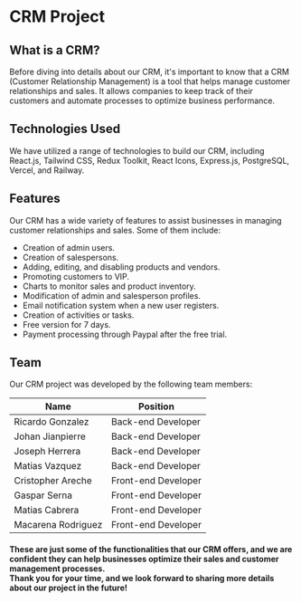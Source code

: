 <!DOCTYPE html>
<html>
  <h1>CRM Project</h1>
</header>
<div class="container">
  <h2>What is a CRM?</h2>
  <p>
    Before diving into details about our CRM, it's important to know that a CRM (Customer Relationship Management) is a tool that helps manage customer relationships and sales. It allows companies to keep track of their customers and automate processes to optimize business performance.
  </p>

  <h2>Technologies Used</h2>
  <p>
    We have utilized a range of technologies to build our CRM, including React.js, Tailwind CSS, Redux Toolkit, React Icons, Express.js, PostgreSQL, Vercel, and Railway.
  </p>

  <h2>Features</h2>
  <p>
    Our CRM has a wide variety of features to assist businesses in managing customer relationships and sales. Some of them include:
  </p>
  <ul>
    <li>Creation of admin users.</li>
    <li>Creation of salespersons.</li>
    <li>Adding, editing, and disabling products and vendors.</li>
    <li>Promoting customers to VIP.</li>
    <li>Charts to monitor sales and product inventory.</li>
    <li>Modification of admin and salesperson profiles.</li>
    <li>Email notification system when a new user registers.</li>
    <li>Creation of activities or tasks.</li>
    <li>Free version for 7 days.</li>
    <li>Payment processing through Paypal after the free trial.</li>
  </ul>

  <h2>Team</h2>
  <p>Our CRM project was developed by the following team members:</p>

  <table>
    <thead>
      <tr>
        <th>Name</th>
        <th>Position</th>
      </tr>
    </thead>
    <tbody>
      <tr>
        <td>Ricardo Gonzalez</td>
        <td>Back-end Developer</td>
      </tr>
      <tr>
        <td>Johan Jianpierre</td>
        <td>Back-end Developer</td>
      </tr>
      <tr>
        <td>Joseph Herrera</td>
        <td>Back-end Developer</td>
      </tr>
      <tr>
        <td>Matias Vazquez</td>
        <td>Back-end Developer</td>
      </tr>
      <tr>
        <td>Cristopher Areche</td>
        <td>Front-end Developer</td>
      </tr>
      <tr>
        <td>Gaspar Serna</td>
        <td>Front-end Developer</td>
      </tr>
      <tr>
        <td>Matias Cabrera</td>
        <td>Front-end Developer</td>
      </tr>
      <tr>
        <td>Macarena Rodriguez</td>
        <td>Front-end Developer</td>
      </tr>
    </tbody>
  </table>

  <h4>
    These are just some of the functionalities that our CRM offers, and we are confident they can help businesses optimize their sales and customer management processes.
    <br />
    Thank you for your time, and we look forward to sharing more details about our project in the future!
  </h4>

</div>

</body>
